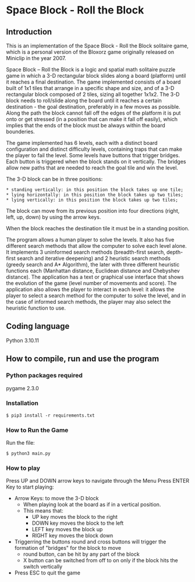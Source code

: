 # Space Block - Roll the Block 

## Introduction

This is an implementation of the Space Block - Roll the Block solitaire game, which is a personal version of the Bloxorz game originally released on Miniclip in the year 2007.

Space Block – Roll the Block is a logic and spatial math solitaire puzzle game in which a 3-D rectangular block slides along a board (platform) until it reaches a final destination.
The game implemented consists of a board built of 1x1 tiles that arrange in a specific shape and size, and of a 3-D rectangular block composed of 2 tiles, sizing all together 1x1x2. 
The 3-D block needs to roll/slide along the board until it reaches a certain destination - the goal destination, preferably in a few moves as possible. Along the path the block cannot fall off the edges of the platform it is put onto or get stressed (in a position that can make it fall off easily), which implies that the ends of the block must be always within the board bounderies. 

The game implemented has 6 levels, each with a distinct board configuration and distinct difficulty levels, containing traps that can make the player to fail the level. Some levels have buttons that trigger bridges. Each button is triggered when the block stands on it vertically. The bridges allow new paths that are needed to reach the goal tile and win the level.

The 3-D block can be in three positions: 

	* standing vertically: in this position the block takes up one tile;
	* lying horizontally: in this position the block takes up two tiles;
	* lying vertically: in this position the block takes up two tiles;

The block can move from its previous position into four directions (right, left, up, down) by using the arrow keys.

When the block reaches the destination tile it must be in a standing position. 

The program allows a human player to solve the levels. It also has five different search methods that allow the computer to solve each level alone. It implements 3 uninformed search methods (breadth-first search, depth-first search and iterative deepening) and 2 heuristic search methods (greedy search and A* Algorithm), the later with three different heuristic functions each (Manhattan distance, Euclidean distance and Chebyshev distance). The application has a text or graphical use interface that shows the evolution of the game (level number of movements and score). The application also allows the player to interact in each level: it allows the player to select a search method for the computer to solve the level, and in the case of informed search methods, the player may also select the heuristic function to use.


## Coding language

Python 3.10.11


## How to compile, run and use the program

### Python packages required

pygame 2.3.0 


### Installation

```
$ pip3 install -r requirements.txt
```

### How to Run the Game

Run the file:
```
$ python3 main.py
```

### How to play

Press UP and DOWN arrow keys to navigate through the Menu
Press ENTER Key to start playing:
* Arrow Keys: to move the 3-D block
	* When playing look at the board as if in a vertical position.
	* This means that:
		* UP key moves the block to the right
		* DOWN key moves the block to the left
		* LEFT key moves the block up
		* RIGHT key moves the block down
* Triggerring the buttons round and cross buttons will trigger the formation of "bridges" for the block to move
	* round button, can be hit by any part of the block
	* X button can be switched from off to on only if the block hits the switch vertically	
* Press ESC to quit the game



